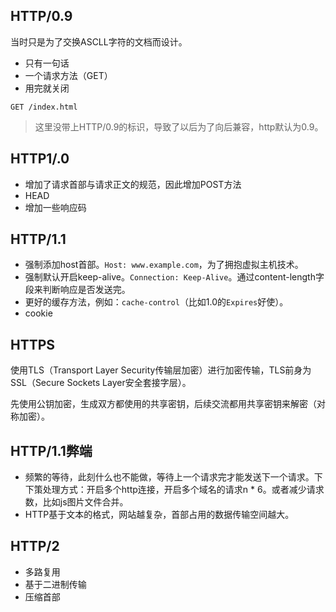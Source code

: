 ## HTTP/0.9
当时只是为了交换ASCLL字符的文档而设计。
- 只有一句话
- 一个请求方法（GET）
- 用完就关闭
```
GET /index.html
```
> 这里没带上HTTP/0.9的标识，导致了以后为了向后兼容，http默认为0.9。

## HTTP1/.0
- 增加了请求首部与请求正文的规范，因此增加POST方法
- HEAD
- 增加一些响应码

## HTTP/1.1
- 强制添加host首部。`Host: www.example.com`，为了拥抱虚拟主机技术。
- 强制默认开启keep-alive。`Connection: Keep-Alive`。通过content-length字段来判断响应是否发送完。
- 更好的缓存方法，例如：`cache-control`（比如1.0的`Expires`好使）。
- cookie

## HTTPS
使用TLS（Transport Layer Security传输层加密）进行加密传输，TLS前身为SSL（Secure Sockets Layer安全套接字层）。

先使用公钥加密，生成双方都使用的共享密钥，后续交流都用共享密钥来解密（对称加密）。

## HTTP/1.1弊端
- 频繁的等待，此刻什么也不能做，等待上一个请求完才能发送下一个请求。下下策处理方式：开启多个http连接，开启多个域名的请求n * 6。或者减少请求数，比如js图片文件合并。
- HTTP基于文本的格式，网站越复杂，首部占用的数据传输空间越大。

## HTTP/2
- 多路复用
- 基于二进制传输
- 压缩首部